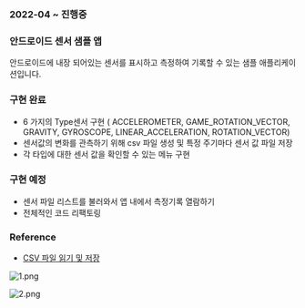 ### 2022-04 ~ 진행중

### 안드로이드 센서 샘플 앱

안드로이드에 내장 되어있는 센서를 표시하고 측정하여 기록할 수 있는 샘플 애플리케이션입니다.

### 구현 완료

- 6 가지의 Type센서 구현 ( ACCELEROMETER, GAME_ROTATION_VECTOR, GRAVITY, GYROSCOPE, LINEAR_ACCELERATION, ROTATION_VECTOR)
- 센서값의 변화를 관측하기 위해 csv 파일 생성 및 특정 주기마다 센서 값 파일 저장
- 각 타입에 대한 센서 값을 확인할 수 있는 메뉴 구현

### 구현 예정

- 센서 파일 리스트를 불러와서 앱 내에서 측정기록 열람하기
- 전체적인 코드 리팩토링

### Reference

- [CSV 파일 읽기 및 저장](https://jhdroid.tistory.com/11)


![1.png](https://s3-us-west-2.amazonaws.com/secure.notion-static.com/98be7baa-6ae3-4567-8994-d02faeda97f3/1.png)

![2.png](https://s3-us-west-2.amazonaws.com/secure.notion-static.com/49dab5b9-f880-4d83-a569-93a2db75a892/2.png)

